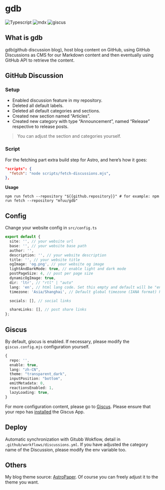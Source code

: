 # gdb

![Typescript](https://img.shields.io/badge/TypeScript-007ACC?style=for-the-badge&logo=typescript&logoColor=white) ![mdx](https://img.shields.io/badge/mdx-yellow?style=for-the-badge&logo=MDX&logoColor=white) ![giscus](https://img.shields.io/badge/giscus-%2319c37d?style=for-the-badge&logo=giscus&logoColor=white)

## What is gdb

gdb(github discussion blog), host blog content on GitHub, using GitHub Discussions as CMS for our Markdown content and then eventually using GitHub API to retrieve the content.

## GitHub Discussion

### Setup

- Enabled discussion feature in my repository.
- Deleted all default labels.
- Deleted all default categories and sections.
- Created new section named “Articles”.
- Created new category with type “Announcement”, named “Release” respective to release posts.

> You can adjust the section and categories yourself.

### Script

For the fetching part extra build step for Astro, and here’s how it goes:

```json
"scripts": {
  "fetch": "node scripts/fetch-discussions.mjs",
},
```

**Usage**

```shell
npm run fetch --repository "${{github.repository}}" # for example: npm run fetch --repository "mfuu/gdb"
```

## Config

Change your website config in `src/config.ts`

```ts
export default {
  site: '', // your website url
  base: '', // your website base path
  author: '',
  description: '', // your website description
  title: '', // your website title
  ogImage: 'og.png', // your website og image
  lightAndDarkMode: true, // enable light and dark mode
  postPageSize: 4, // post per page size
  dynamicOgImage: true,
  dir: 'ltr', // "rtl" | "auto"
  lang: 'en', // html lang code. Set this empty and default will be "en"
  timezone: 'Asia/Shanghai', // Default global timezone (IANA format) https://en.wikipedia.org/wiki/List_of_tz_database_time_zones

  socials: [], // social links

  shareLinks: [], // post share links
};
```

## Giscus

By default, giscus is enabled. If necessary, please modify the `giscus.config.mjs` configuration yourself.

```ts
{
  repo: '',
  enable: true,
  lang: "zh-CN",
  theme: "transparent_dark",
  inputPosition: "bottom",
  emitMetadata: 0,
  reactionsEnabled: 1,
  lazyLoading: true,
}
```

For more configuration content, please go to [Giscus](https://giscus.app/). Please ensure that your repo has [installed](https://github.com/apps/giscus) the Giscus App.

## Deploy

Automatic synchronization with Gitubb Wokflow, detail in `.github/workflows/discussions.yml`. If you have adjusted the category name of the Discussion, please modify the env variable too.

## Others

My blog theme source: [AstroPaper](https://github.com/satnaing/astro-paper). Of course you can freely adjust it to the theme you want.
